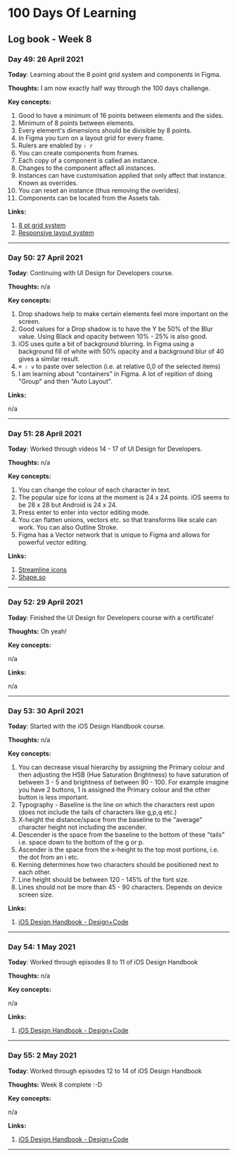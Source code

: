 # 100 Days Of Learning

## Log book - Week 8

### Day 49: 26 April 2021

**Today**: Learning about the 8 point grid system and components in Figma.

**Thoughts:** I am now exactly half way through the 100 days challenge.

**Key concepts:**

1. Good to have a minimum of 16 points between elements and the sides.
2. Minimum of 8 points between elements.
3. Every element's dimensions should be divisible by 8 points.
4. In Figma you turn on a layout grid for every frame.
5. Rulers are enabled by `⇧ r`
6. You can create components from frames.
7. Each copy of a component is called an instance.
8. Changes to the component affect all instances.
9. Instances can have customisation applied that only affect that instance. Known as overrides.
10. You can reset an instance (thus removing the overides).
11. Components can be located from the Assets tab.

**Links:**

1. [8 pt grid system](https://spec.fm/specifics/8-pt-grid)
2. [Responsive layout system](https://material.io/design/layout/responsive-layout-grid.html)

---

### Day 50: 27 April 2021

**Today**: Continuing with UI Design for Developers course.

**Thoughts:** n/a

**Key concepts:**

1. Drop shadows help to make certain elements feel more important on the screen.
2. Good values for a Drop shadow is to have the Y be 50% of the Blur value. Using Black and opacity between 10% - 25% is also good.
3. iOS uses quite a bit of background blurring. In Figma using a background fill of white with 50% opacity and a background blur of 40 gives a similar result.
4. `⌘ ⇧ v` to paste over selection (i.e. at relative 0,0 of the selected items)
5. I am learning about "containers" in Figma. A lot of repition of doing "Group" and then "Auto Layout".

**Links:**

n/a

---

### Day 51: 28 April 2021

**Today**: Worked through videos 14 - 17 of UI Design for Developers.

**Thoughts:** n/a

**Key concepts:**

1. You can change the colour of each character in text.
2. The popular size for icons at the moment is 24 x 24 points. iOS seems to be 28 x 28 but Android is 24 x 24.
3. Press enter to enter into vector editing mode.
4. You can flatten unions, vectors etc. so that transforms like scale can work. You can also Outline Stroke.
5. Figma has a Vector network that is unique to Figma and allows for powerful vector editing.

**Links:**

1. [Streamline icons](https://streamlineicons.com/)
2. [Shape.so](https://shape.so/)

---

### Day 52: 29 April 2021

**Today**: Finished the UI Design for Developers course with a certificate!

**Thoughts:** Oh yeah!

**Key concepts:**

n/a

**Links:**

n/a

---

### Day 53: 30 April 2021

**Today**: Started with the iOS Design Handbook course.

**Thoughts:** n/a

**Key concepts:**

1. You can decrease visual hierarchy by assigning the Primary colour and then adjusting the HSB (Hue Saturation Brightness) to have saturation of between 3 - 5 and brightness of between 90 - 100. For example imagine you have 2 buttons, 1 is assigned the Primary colour and the other button is less important.
2. Typography - Baseline is the line on which the characters rest upon (does not include the tails of characters like g,p,q etc.)
3. X-height the distance/space from the baseline to the "average" character height not including the ascender.
4. Descender is the space from the baseline to the bottom of these "tails" i.e. space down to the bottom of the g or p.
5. Ascender is the space from the x-height to the top most portions, i.e. the dot from an i etc.
6. Kerning determines how two characters should be positioned next to each other.
7. Line height should be between 120 - 145% of the font size.
8. Lines should not be more than 45 - 90 characters. Depends on device screen size.

**Links:**

1. [iOS Design Handbook - Design+Code](https://designcode.io/ios-design-handbook)

---

### Day 54: 1 May 2021

**Today**: Worked through episodes 8 to 11 of iOS Design Handbook

**Thoughts:** n/a

**Key concepts:**

n/a

**Links:**

1. [iOS Design Handbook - Design+Code](https://designcode.io/ios-design-handbook)

---

### Day 55: 2 May 2021

**Today**: Worked through episodes 12 to 14 of iOS Design Handbook

**Thoughts:** Week 8 complete :-D

**Key concepts:**

n/a

**Links:**

1. [iOS Design Handbook - Design+Code](https://designcode.io/ios-design-handbook)

---
